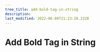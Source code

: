 ```yaml
---
tree_title: add-bold-tag-in-string
description: 
last_modified: 2022-06-09T21:23:28.2328
---
```


# Add Bold Tag in String
